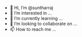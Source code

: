 - 👋 Hi, I’m @suntharraj
- 👀 I’m interested in ...
- 🌱 I’m currently learning ...
- 💞️ I’m looking to collaborate on ...
- 📫 How to reach me ...

<!---
suntharraj/suntharraj is a ✨ special ✨ repository because its `README.md` (this file) appears on your GitHub profile.
You can click the Preview link to take a look at your changes.
--->
